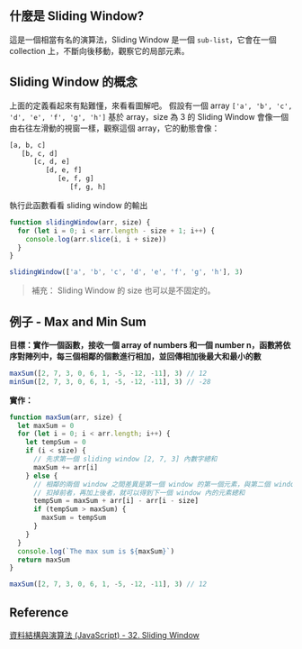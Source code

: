 ## 什麼是 Sliding Window?

這是一個相當有名的演算法，Sliding Window 是一個 `sub-list`，它會在一個 collection 上，不斷向後移動，觀察它的局部元素。

## Sliding Window 的概念

上面的定義看起來有點難懂，來看看圖解吧。
假設有一個 array `['a', 'b', 'c', 'd', 'e', 'f', 'g', 'h']`
基於 array，size 為 3 的 Sliding Window 會像一個由右往左滑動的視窗一樣，觀察這個 array，它的動態會像：

```txt
[a, b, c]
   [b, c, d]
      [c, d, e]
         [d, e, f]
            [e, f, g]
               [f, g, h]
```

執行此函數看看 sliding window 的輸出

```js
function slidingWindow(arr, size) {
  for (let i = 0; i < arr.length - size + 1; i++) {
    console.log(arr.slice(i, i + size))
  }
}

slidingWindow(['a', 'b', 'c', 'd', 'e', 'f', 'g', 'h'], 3)
```

> 補充： Sliding Window 的 size 也可以是不固定的。

## 例子 - Max and Min Sum

**目標：實作一個函數，接收一個 array of numbers 和一個 number n，函數將依序對陣列中，每三個相鄰的個數進行相加，並回傳相加後最大和最小的數**

```js
maxSum([2, 7, 3, 0, 6, 1, -5, -12, -11], 3) // 12
minSum([2, 7, 3, 0, 6, 1, -5, -12, -11], 3) // -28
```

**實作：**

```js
function maxSum(arr, size) {
  let maxSum = 0
  for (let i = 0; i < arr.length; i++) {
    let tempSum = 0
    if (i < size) {
      // 先求第一個 sliding window [2, 7, 3] 內數字總和
      maxSum += arr[i]
    } else {
      // 相鄰的兩個 window 之間差異是第一個 window 的第一個元素，與第二個 window 的最後一個元素
      // 扣掉前者，再加上後者，就可以得到下一個 window 內的元素總和
      tempSum = maxSum + arr[i] - arr[i - size]
      if (tempSum > maxSum) {
        maxSum = tempSum
      }
    }
  }
  console.log(`The max sum is ${maxSum}`)
  return maxSum
}

maxSum([2, 7, 3, 0, 6, 1, -5, -12, -11], 3) // 12
```

## Reference

[資料結構與演算法 (JavaScript) - 32. Sliding Window](https://www.udemy.com/course/algorithm-data-structure/learn/lecture/25120350#overview)
